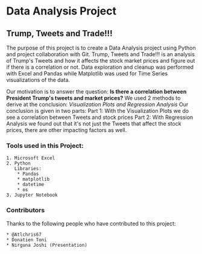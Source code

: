 # Data Analysis Project

## Trump, Tweets and Trade!!!

The purpose of this project is to create a Data Analysis project using Python and project collaboration with Git. Trump, Tweets and Trade!!! is an analysis of Trump's Tweets and how it affects the stock market prices and figure out if there is a correlation or not. Data exploration and cleanup was performed with Excel and Pandas while Matplotlib was used for Time Series visualizations of the data. 

Our motivation is to answer the question: 
  **Is there a correlation between President Trump's tweets and market prices?**
We used 2 methods to derive at the conclusion: *Visualization Plots and Regression Analysis*
Our conclusion is given in two parts: 
Part 1: With the Visualization Plots we do see a correlation between Tweets and stock prices
Part 2: With Regression Analysis we found out that it's not just the Tweets that affect the stock prices, there are other impacting factors as well.

### Tools used in this Project:
    1. Microsoft Excel
    2. Python
       Libraries:
        * Pandas 
        * matplotlib
        * datetime
        * os
    3. Jupyter Notebook
      
### Contributors

Thanks to the following people who have contributed to this project:
    
    * @Atlchris67
    * Donatien Toni
    * Nirguna Joshi (Presentation)
